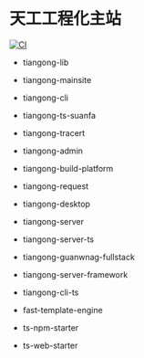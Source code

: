 # 天工工程化主站

[![CI](https://github.com/Alfred-Lau/tiangong-mainsite/actions/workflows/aes.yml/badge.svg?branch=main)](https://github.com/Alfred-Lau/tiangong-mainsite/actions/workflows/aes.yml)


- tiangong-lib
- tiangong-mainsite
- tiangong-cli
- tiangong-ts-suanfa
- tiangong-tracert
- tiangong-admin
- tiangong-build-platform
- tiangong-request
- tiangong-desktop
- tiangong-server
- tiangong-server-ts
- tiangong-guanwnag-fullstack
- tiangong-server-framework
- tiangong-cli-ts
- fast-template-engine


- ts-npm-starter
- ts-web-starter
